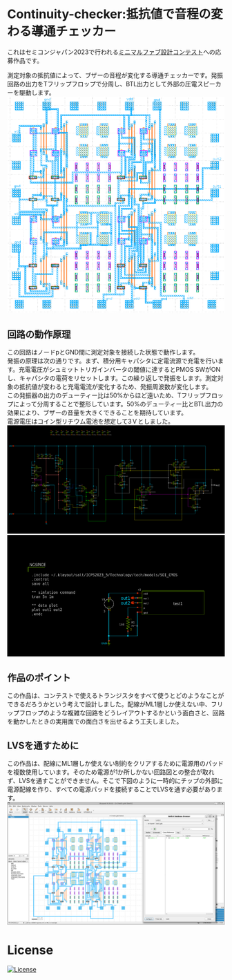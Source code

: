 # Continuity-checker:抵抗値で音程の変わる導通チェッカー  
これはセミコンジャパン2023で行われる[ミニマルファブ設計コンテスト](https://www.anagix.com/nyusu/%E3%82%BB%E3%83%9F%E3%82%B3%E3%83%B3%E3%82%B8%E3%83%A3%E3%83%91%E3%83%B32023%E3%81%AB%E5%90%91%E3%81%91%E3%81%9F%E3%83%9F%E3%83%8B%E3%83%9E%E3%83%AB%E3%83%95%E3%82%A1%E3%83%96%E8%A8%AD%E8%A8%88%E3%82%B3%E3%83%B3%E3%83%86%E3%82%B9%E3%83%88%E9%96%8B%E5%82%AC)への応募作品です。  

測定対象の抵抗値によって、ブザーの音程が変化する導通チェッカーです。発振回路の出力をTフリップフロップで分周し、BTL出力として外部の圧電スピーカーを駆動します。  
![レイアウト](/image/gds.png)  
## 回路の動作原理  
この回路はノードpとGND間に測定対象を接続した状態で動作します。  
発振の原理は次の通りです。まず、積分用キャパシタに定電流源で充電を行います。充電電圧がシュミットトリガインバータの閾値に達するとPMOS SWがONし、キャパシタの電荷をリセットします。この繰り返しで発振をします。測定対象の抵抗値が変わると充電電流が変化するため、発振周波数が変化します。  
この発振器の出力のデューティー比は50%からほど遠いため、Tフリップフロップによって分周することで整形しています。50%のデューティー比とBTL出力の効果により、ブザーの音量を大きくできることを期待しています。  
電源電圧はコイン型リチウム電池を想定して3Ｖとしました。　　
![回路構成](/image/test1.png)  
![テストベンチ](/image/test1_tb.png)  
## 作品のポイント  
この作品は、コンテストで使えるトランジスタをすべて使うとどのようなことができるだろうかという考えで設計しました。配線がML1層しか使えない中、フリップフロップのような複雑な回路をどうレイアウトするかという面白さと、回路を動かしたときの実用面での面白さを出せるよう工夫しました。  
## LVSを通すために  
この作品は、配線にML1層しか使えない制約をクリアするために電源用のパッドを複数使用しています。そのため電源が1か所しかない回路図との整合が取れず、LVSを通すことができません。そこで下図のように一時的にチップの外部に電源配線を作り、すべての電源パッドを接続することでLVSを通す必要があります。  
![LVSを通すための仮配線](/image/gds_lvs.png)  
# License
[![License](https://img.shields.io/badge/License-Apache%202.0-blue.svg)](https://opensource.org/licenses/Apache-2.0)  
